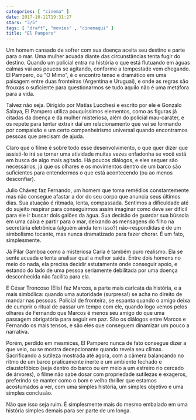```yaml
---
categories: [ "cinema" ]
date: 2017-10-11T19:31:27
stars: "3/5"
tags: [ "draft", "movies" , "cinemaqui" ]
title: "El Pampero"
---
```

Um homem cansado de sofrer com sua doença aceita seu destino e parte para o mar. Uma mulher acuada diante das circunstâncias tenta fugir do destino. Quando um policial entra na história o que está flutuando em águas calmas vai aos poucos se agitando, conforme a tempestade vem chegando. El Pampero, ou "O Mimo", é o encontro tenso e dramático em uma paisagem entre duas fronteiras (Argentina e Uruguai), e onde as regras são frouxas o suficiente para questionarmos se tudo aquilo não é uma metáfora para a vida.

Talvez não seja. Dirigido por Matías Lucchesi e escrito por ele e Gonzalo Salaya, El Pampero utiliza pouquíssimos elementos, como as figuras já citadas da doença e da mulher misteriosa, além do policial mau-caráter, e os repete para tentar extrair daí um relacionamento que vai se formando por compaixão e um certo companheirismo universal quando encontramos pessoas que precisam de ajuda.

Claro que o filme é sobre todo esse desenvolvimento, o que quer dizer que assisti-lo irá se tornar uma atividade muitas vezes enfadonha se você está em busca de algo mais agitado. Há poucos diálogos, e eles sequer são necessários, já que os olhares e os movimentos dentro de um barco são suficientes para entendermos o que está acontecendo (ou ao menos desconfiar).

Julio Chávez faz Fernando, um homem que toma remédios constantemente mas não consegue afastar a dor do seu corpo que anuncia seus últimos dias. Sua atuação é ritmada, lenta, compassada. Sentimos a dificuldade até do sujeito respirar para conseguirmos assim imaginar como deve ser difícil para ele ir buscar dois galões da água. Sua decisão de guardar sua bússola em uma caixa e partir para o mar, deixando as mensagens do filho na secretária eletrônica (alguém ainda tem isso?) não-respondidas é de um simbolismo tocante, mas nunca dramatizado para fazer chorar. É um fato, simplesmente.

Já Pilar Gamboa como a misteriosa Carla é também puro realismo. Ela se sente acuada e tenta analisar qual a melhor saída. Entre dois homens no meio do nada, ela precisa decidir astutamente onde conseguir apoio, e estando do lado de uma pessoa seriamente debilitada por uma doença desconhecida não facilita para ela.

E César Troncoso (Elis) faz Marcos, a parte mais caricata da história, e a mais simbólica: quando uma autoridade (surpresa!) se acha no direito de mandar nas pessoas. Policial de fronteira, se espanta quando o amigo deixa de cumprir o ritual de passar um tempo com ele, quando logo vemos pelos olhares de Fernando que Marcos é menos seu amigo do que uma passagem obrigatória para seguir em paz. São os diálogos entre Marcos e Fernando os mais tensos, e são eles que conseguem dinamizar um pouco a narrativa.

Porém, perdido em mesmices, El Pampero nunca de fato consegue dizer a que veio, ou se mostra decepcionante quando revela seu clímax. Sacrificando a sutileza mostrada até agora, com a câmera balançando no ritmo de um barco praticamente inerte e um ambiente fechado e claustofóbico (seja dentro do barco ou em meio a um estreiro rio cercado de árvores), o filme não sabe dosar com propriedade sutilezas e exageros, preferindo se manter como o bom e velho thriller que estamos acostumados a ver, com uma simples história, um simples objetivo e uma simples conclusão.

Não que isso seja ruim. É simplesmente mais do mesmo embalado em uma história simples demais para ser parte de um longa.
